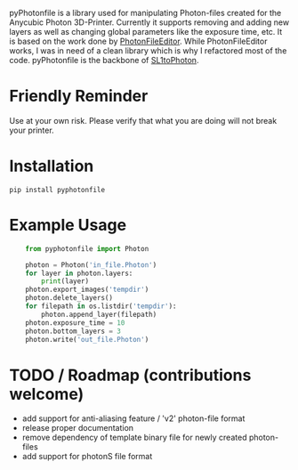 pyPhotonfile is a library used for manipulating Photon-files created for the Anycubic Photon 3D-Printer. Currently it supports removing and adding new layers as well as changing global parameters like the exposure time, etc.
It is based on the work done by [PhotonFileEditor](https://github.com/Photonsters/PhotonFileEditor). While PhotonFileEditor works, I was in need of a clean library which is why I refactored most of the code.
pyPhotonfile is the backbone of [SL1toPhoton](https://github.com/fookatchu/SL1toPhoton).

Friendly Reminder
=================
   Use at your own risk. Please verify that what you are doing will not break your printer.

Installation
=================
```
pip install pyphotonfile
```

Example Usage
========================================
```python
    from pyphotonfile import Photon

    photon = Photon('in_file.Photon')
    for layer in photon.layers:
        print(layer)
    photon.export_images('tempdir')
    photon.delete_layers()
    for filepath in os.listdir('tempdir'):
        photon.append_layer(filepath)
    photon.exposure_time = 10
    photon.bottom_layers = 3
    photon.write('out_file.Photon')
```

TODO / Roadmap (contributions welcome)
========================================
 - add support for anti-aliasing feature / 'v2' photon-file format
 - release proper documentation
 - remove dependency of template binary file for newly created photon-files
 - add support for photonS file format
